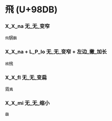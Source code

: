 # 飛 (U+98DB) 

### X_X_na 无_无_变窄
`飛`騛`飜`

### X_X_na + L_P_lo 无_无_变窄 + 左边_撇_加长
`䙍`榌

### X_X_fl 无_无_变扁
䬠`䬡`

### X_X_mi 无_无_缩小
`飝`